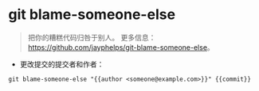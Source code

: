 # git blame-someone-else

> 把你的糟糕代码归咎于别人。
> 更多信息：<https://github.com/jayphelps/git-blame-someone-else>。

- 更改提交的提交者和作者：

`git blame-someone-else "{{author <someone@example.com>}}" {{commit}}`